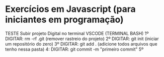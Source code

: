 # Exercícios em Javascript (para iniciantes em programação)
TESTE
Subir projeto 
Digital no terminal VSCODE (TERMINAL BASH)
1º DIGITAR: rm -rf .git (remover rastreio do projeto)
2º DIGITAR: git init (iniciar um repositório do zero)
3º DIGITAR: git add . (adicione todos arquivos que tenho nessa pasta)
4: DIGITAR: git commit -m "primeiro commit" 
5º